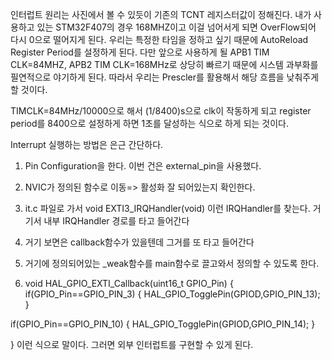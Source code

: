 인터럽트 원리는 사진에서 볼 수 있듯이 기존의 TCNT 레지스터값이 정해진다.
내가 사용하고 있는 STM32F407의 경우 168MHZ이고 이걸 넘어서게 되면 OverFlow되어 다시 0으로 떨어지게 된다.
우리는 특정한 타임을 정하고 싶기 때문에 AutoReload Register Period를 설정하게 된다. 
다만 앞으로 사용하게 될 APB1 TIM CLK=84MHZ, APB2 TIM CLK=168MHz로 상당히 빠르기 때문에 시스템 과부화를 필연적으로 야기하게 된다.
따라서 우리는 Prescler를 활용해서 해당 흐름을 낮춰주게 할 것이다.

TIMCLK=84MHz/10000으로 해서 (1/8400)s으로 clk이 작동하게 되고 register period를 8400으로 설정하게 하면 1초를 달성하는 식으로 하게 되는 것이다.

Interrupt 실행하는 방법은 은근 간단하다. 


1. Pin Configuration을 한다. 이번 건은 external_pin을 사용했다.
2. NVIC가 정의된 함수로 이동=> 활성화 잘 되어있는지 확인한다.
3. it.c 파일로 가서 void EXTI3_IRQHandler(void) 이런 IRQHandler를 찾는다. 거기서 내부 IRQHandler 경로를 타고 들어간다
4. 거기 보면은 callback함수가 있을텐데 그거를 또 타고 들어간다
5. 거기에 정의되어있는 _weak함수를 main함수로 끌고와서 정의할 수 있도록 한다.

6. void HAL_GPIO_EXTI_Callback(uint16_t GPIO_Pin)
{
  if(GPIO_Pin==GPIO_PIN_3)
  {
	  HAL_GPIO_TogglePin(GPIOD,GPIO_PIN_13);
  }

  if(GPIO_Pin==GPIO_PIN_10)
   {
	  HAL_GPIO_TogglePin(GPIOD,GPIO_PIN_14);
   }

}
이런 식으로 말이다.
그러면 외부 인터럽트를 구현할 수 있게 된다.
